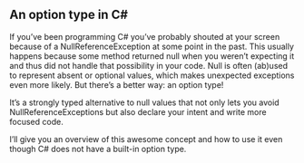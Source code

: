 ## An option type in C#

If you’ve been programming C# you’ve probably shouted at your screen because of a NullReferenceException at some point in the past. This usually happens because some method returned null when you weren’t expecting it and thus did not handle that possibility in your code. Null is often (ab)used to represent absent or optional values, which makes unexpected exceptions even more likely. But there’s a better way: an option type!

It’s a strongly typed alternative to null values that not only lets you avoid NullReferenceExceptions but also declare your intent and write more focused code.

I’ll give you an overview of this awesome concept and how to use it even though C# does not have a built-in option type.